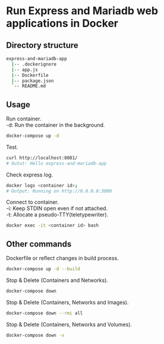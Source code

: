 # Run Express and Mariadb web applications in Docker

## Directory structure

```sh
express-and-mariadb-app
  |-- .dockerignore
  |-- app.js
  |-- Dockerfile
  |-- package.json
  `-- README.md
```

## Usage

Run container.  
-d: Run the container in the background.
```sh
docker-compose up -d
```

Test.
```sh
curl http://localhost:8081/
# Outut: Hello express-and-mariadb-app
```

Check express log.
```sh
docker logs <container id>;
# Output: Running on http://0.0.0.0:3000
```

Connect to container.   
-i: Keep STDIN open even if not attached.  
-t: Allocate a pseudo-TTY(teletypewriter).
```sh
docker exec -it <container id> bash
```

## Other commands

Dockerfile or reflect changes in build process.
```sh
docker-compose up -d --build
```

Stop & Delete (Containers and Networks).
```sh
docker-compose down
```

Stop & Delete (Containers, Networks and Images).
```sh
docker-compose down --rmi all
```

Stop & Delete (Containers, Networks and Volumes).
```sh
docker-compose down -v
```